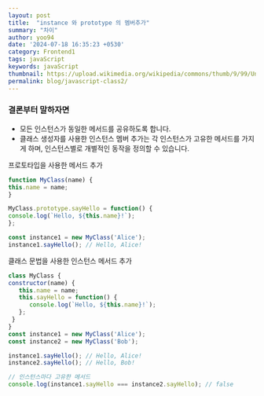 ```yaml
---
layout: post
title:  "instance 와 prototype 의 멤버추가"
summary: "차이"
author: yoo94
date: '2024-07-18 16:35:23 +0530'
category: Frontend1
tags: javaScript
keywords: javaScript
thumbnail: https://upload.wikimedia.org/wikipedia/commons/thumb/9/99/Unofficial_JavaScript_logo_2.svg/1200px-Unofficial_JavaScript_logo_2.svg.png
permalink: blog/javascript-class2/
---
```

### 결론부터 말하자면 
- 모든 인스턴스가 동일한 메서드를 공유하도록 합니다.
- 클래스 생성자를 사용한 인스턴스 멤버 추가는 각 인스턴스가 고유한 메서드를 가지게 하며, 인스턴스별로 개별적인 동작을 정의할 수 있습니다.

프로토타입을 사용한 메서드 추가
```js
function MyClass(name) {
this.name = name;
}

MyClass.prototype.sayHello = function() {
console.log(`Hello, ${this.name}!`);
};

const instance1 = new MyClass('Alice');
instance1.sayHello(); // Hello, Alice!

```
클래스 문법을 사용한 인스턴스 메서드 추가
```js
class MyClass {
constructor(name) {
   this.name = name;
   this.sayHello = function() {
      console.log(`Hello, ${this.name}!`);
   };
 }
}
const instance1 = new MyClass('Alice');
const instance2 = new MyClass('Bob');

instance1.sayHello(); // Hello, Alice!
instance2.sayHello(); // Hello, Bob!

// 인스턴스마다 고유한 메서드
console.log(instance1.sayHello === instance2.sayHello); // false

```
